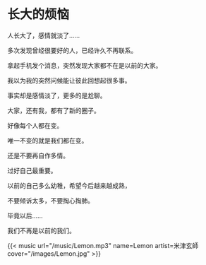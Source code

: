 # 长大的烦恼


人长大了，感情就淡了……

<!--more-->

多次发现曾经很要好的人，已经许久不再联系。

拿起手机发个消息，突然发现大家都不在是以前的大家。

我以为我的突然问候能让彼此回想起很多事。

事实却是感情淡了，更多的是尬聊。

大家，还有我，都有了新的圈子。

好像每个人都在变。

唯一不变的就是我们都在变。

还是不要再自作多情。

过好自己最重要。

以前的自己多么幼稚，希望今后越来越成熟，

不要倾诉太多，不要掏心掏肺。

毕竟以后……

我们不再是以前的我们。

{{< music url="/music/Lemon.mp3" name=Lemon artist=米津玄師 cover="/images/Lemon.jpg" >}}


